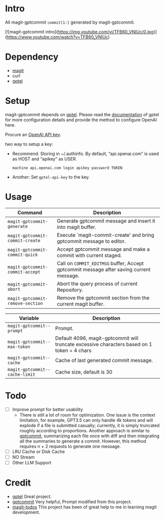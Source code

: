 # Intro

All magit-gptcommit `commit[1:]` generated by magit-gptcommit.

\[\![magit-gptcommit
intro\](<https://img.youtube.com/vi/TFB60_VNlUc/0.jpg>)\](<https://www.youtube.com/watch?v=TFB60_VNlUc>)

# Dependency

- [magit](https://magit.vc/)
- curl
- [gptel](https://github.com/karthink/gptel)

# Setup

magit-gptcommit depends on [gptel](https://github.com/karthink/gptel).
Please read the
[documentation](https://github.com/karthink/gptel?tab=readme-ov-file#setup)
of gptel for more configuration details and provide the method to
configure OpenAI here.

Procure an [OpenAI API
key](https://platform.openai.com/account/api-keys).

two way to setup a key:

- Recommend: Storing in ~/.authinfo. By default, “api.openai.com” is
  used as HOST and “apikey” as USER.

      machine api.openai.com login apikey password TOKEN

- Another: Set `gptel-api-key` to the key.

# Usage

| **Command**                      | Description                                                                             |
|----------------------------------|-----------------------------------------------------------------------------------------|
| `magit-gptcommit-generate`       | Generate gptcommit message and insert it into magit buffer.                             |
| `magit-gptcommit-commit-create`  | Execute \`magit-commit-create' and bring gptcommit message to editor.                   |
| `magit-gptcommit-commit-quick`   | Accept gptcommit message and make a commit with current staged.                         |
| `magit-gptcommit-commit-accept`  | Call on `COMMIT_EDITMSG` buffer, Accept gptcommit message after saving current message. |
| `magit-gptcommit-abort`          | Abort the query process of current Repository.                                          |
| `magit-gptcommit-remove-section` | Remove the gptcommit section from the current magit buffer.                             |

| **Variable**                   | Description                                                                                 |
|--------------------------------|---------------------------------------------------------------------------------------------|
| `magit-gptcommit--prompt`      | Prompt.                                                                                     |
| `magit-gptcommit--max-token`   | Default 4096, magit-gptcommit will truncate excessive characters based on 1 token = 4 chars |
| `magit-gptcommit--cache`       | Cache of last generated commit message.                                                     |
| `magit-gptcommit--cache-limit` | Cache size, default is 30                                                                   |

# Todo

- [ ] Improve prompt for better usability
  - There is still a lot of room for optimization. One issue is the
    context limitation, for example, GPT3.5 can only handle 4k tokens
    and will explode if a file is submitted casually; currently, it is
    simply truncated roughly according to proportions. Another approach
    is similar to [gptcommit](https://github.com/zurawiki/gptcommit),
    summarizing each file once with diff and then integrating all the
    summaries to generate a commit. However, this method requires n + 2
    requests to generate one message.
- [ ] LRU Cache or Disk Cache
- [ ] NO Stream
- [ ] Other LLM Support

# Credit

- [gptel](https://github.com/karthink/gptel) Great project.
- [gptcommit](https://github.com/zurawiki/gptcommit) Very helpful,
  Prompt modified from this project.
- [magit-todos](https://github.com/alphapapa/magit-todos) This project
  has been of great help to me in learning magit development.

